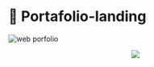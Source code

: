 ﻿# 🚀 Portafolio-landing

![web porfolio](https://github.com/user-attachments/assets/c3dbdeba-5e56-497f-bc27-cedba671d773)

<div align="center">
    <a href="https://skillicons.dev">
      <img src="https://skillicons.dev/icons?i=css,html,js,git,github,figma" />
    </a>
</div>
